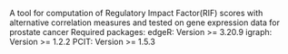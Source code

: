 A tool for computation of Regulatory Impact Factor(RIF) scores with alternative correlation measures  and tested on gene expression data for prostate cancer
Required packages:
	 edgeR: Version >= 3.20.9
	igraph: Version >= 1.2.2
	PCIT: Version >=  1.5.3
